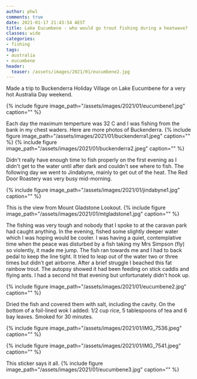 ```yaml
---
author: phwl
comments: true
date: 2021-01-17 21:43:54 AEST
title: Lake Eucumbene - who would go trout fishing during a heatwave?
classes: wide
categories:
- fishing
tags:
- australia
- eucumbene
header:
  teaser: /assets/images/2021/01/eucumbene2.jpg
---
```


Made a trip to Buckenderra Holiday Village on Lake Eucumbene for a very hot Australia Day weekend. 

{% include figure image_path="/assets/images/2021/01/eucumbene1.jpg" caption="" %}

<!-- more -->
Each day the maximum temperture was 32 C and I was fishing from the
bank in my chest waders. Here are more photos of Buckenderra.
{% include figure image_path="/assets/images/2021/01/buckenderra1.jpeg" caption="" %}
{% include figure image_path="/assets/images/2021/01/buckenderra2.jpeg" caption="" %}


Didn't really have enough time to fish properly on the first evening as I 
didn't get to the water until after dark and couldn't see where to fish.
The following day we went to Jindabyne, mainly to get out of the heat.
The Red Door Roastery was very busy mid-morning.

{% include figure image_path="/assets/images/2021/01/jindabyne1.jpg" caption="" %}

This is the view from Mount Gladstone Lookout.
{% include figure image_path="/assets/images/2021/01/mtgladstone1.jpg" caption="" %}

The fishing was very tough and nobody that I spoke to at the caravan
park had caught anything. In the evening, fished some slightly
deeper water which I was hoping would be cooler. I was having a
quiet, contemplative time when the peace was disturbed by a fish
taking my Mrs Simpson (fly) so violently, it made me jump. The fish ran
towards me and I had to back pedal to keep the line tight.  It
tried to leap out of the water two or three times but didn't get 
airborne.  After a brief struggle I beached this fat rainbow
trout. The autopsy showed it had been feeding on stick caddis and flying
ants. I had a second hit that evening but unfortunately didn't hook up. 

{% include figure image_path="/assets/images/2021/01/eucumbene2.jpg" caption="" %}


Dried the fish and covered them with salt, including the cavity. On the bottom of a foil-lined wok I added: 1/2 cup rice, 5 tablespoons of tea and 6 bay leaves.
Smoked for 30 minutes.

{% include figure image_path="/assets/images/2021/01/IMG_7536.jpeg" caption="" %}

{% include figure image_path="/assets/images/2021/01/IMG_7541.jpeg" caption="" %}


This sticker says it all.
{% include figure image_path="/assets/images/2021/01/eucumbene3.jpg" caption="" %}
